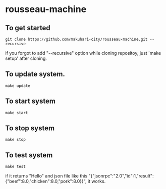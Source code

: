 # rousseau-machine

## To get started
```
git clone https://github.com/makuhari-city/rousseau-machine.git --recursive
```
if you forgot to add "--recursive" option while cloning repositoy, just 'make setup' after cloning.

## To update system.
```
make update
```

## To start system
```
make start
```

## To stop system
```
make stop
```

## To test system
```
make test
```
if it returns "Hello" and json file like this "{"jsonrpc":"2.0","id":1,"result":{"beef":8.0,"chicken":8.0,"pork":8.0}}", it works.
